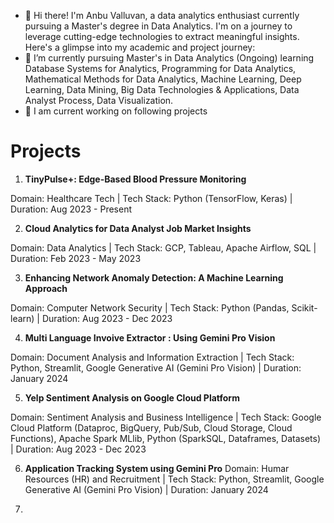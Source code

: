 - 👋 Hi there! I'm Anbu Valluvan, a data analytics enthusiast currently pursuing a Master's degree in Data Analytics.
      I'm on a journey to leverage cutting-edge technologies to extract meaningful insights. Here's a glimpse into my academic and project journey:
- 🌱 I’m currently pursuing Master's in Data Analytics (Ongoing) learning Database Systems for Analytics, Programming for Data Analytics, Mathematical Methods for Data Analytics, Machine Learning, Deep Learning, Data Mining, Big Data Technologies & Applications, Data Analyst Process, Data Visualization.
- 👀 I am current working on following projects 
# Projects 
1. **TinyPulse+: Edge-Based Blood Pressure Monitoring**

Domain: Healthcare Tech | Tech Stack: Python (TensorFlow, Keras) | Duration: Aug 2023 - Present

2. **Cloud Analytics for Data Analyst Job Market Insights**

Domain: Data Analytics | Tech Stack: GCP, Tableau, Apache Airflow, SQL | Duration: Feb 2023 - May 2023

3. **Enhancing Network Anomaly Detection: A Machine Learning Approach**

Domain: Computer Network Security | Tech Stack: Python (Pandas, Scikit-learn) | Duration: Aug 2023 - Dec 2023

4. **Multi Language Invoive Extractor : Using Gemini Pro Vision**

Domain: Document Analysis and Information Extraction | Tech Stack: Python, Streamlit, Google Generative AI (Gemini Pro Vision) | Duration: January 2024

5. **Yelp Sentiment Analysis on Google Cloud Platform**

Domain: Sentiment Analysis and Business Intelligence | Tech Stack: Google Cloud Platform (Dataproc, BigQuery, Pub/Sub, Cloud Storage, Cloud Functions), Apache Spark MLlib, Python (SparkSQL, Dataframes, Datasets) | Duration: Aug 2023 - Dec 2023

6. **Application Tracking System using Gemini Pro**
Domain: Humar Resources (HR) and Recruitment | Tech Stack: Python, Streamlit, Google Generative AI (Gemini Pro Vision) | Duration: January 2024

7. 

<!---
AV-D/AV-D is a ✨ special ✨ repository because its `README.md` (this file) appears on your GitHub profile.
You can click the Preview link to take a look at your changes.
--->
